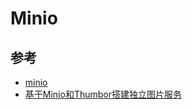 # Minio

## 参考

* [minio](https://github.com/minio/minio/tree/master/docs/zh_CN)
* [基于Minio和Thumbor搭建独立图片服务](https://segmentfault.com/a/1190000008656825)